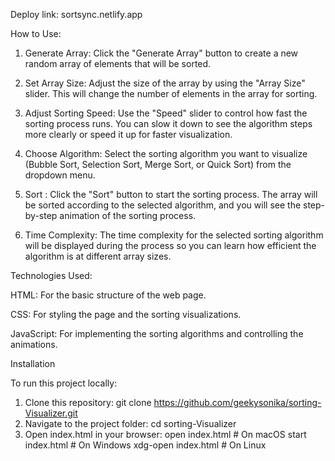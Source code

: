 Deploy link:
sortsync.netlify.app

How to Use:
1) Generate Array: Click the "Generate Array" button to create a new random array of elements that will be sorted.

2) Set Array Size: Adjust the size of the array by using the "Array Size" slider. This will change the number of elements in the array for sorting.

3) Adjust Sorting Speed: Use the "Speed" slider to control how fast the sorting process runs. You can slow it down to see the algorithm steps more clearly or speed it up for faster visualization.

4) Choose Algorithm: Select the sorting algorithm you want to visualize (Bubble Sort, Selection Sort, Merge Sort, or Quick Sort) from the dropdown menu.

5) Sort : Click the "Sort" button to start the sorting process. The array will be sorted according to the selected algorithm, and you will see the step-by-step animation of the sorting process.

6) Time Complexity: The time complexity for the selected sorting algorithm will be displayed during the process so you can learn how efficient the algorithm is at different array sizes.

Technologies Used:

HTML: For the basic structure of the web page.

CSS: For styling the page and the sorting visualizations.

JavaScript: For implementing the sorting algorithms and controlling the animations.

Installation

To run this project locally:
  1) Clone this repository:
     git clone https://github.com/geekysonika/sorting-Visualizer.git
  2) Navigate to the project folder:
     cd sorting-Visualizer
  3) Open index.html in your browser:
     open index.html   # On macOS
     start index.html  # On Windows
     xdg-open index.html  # On Linux
